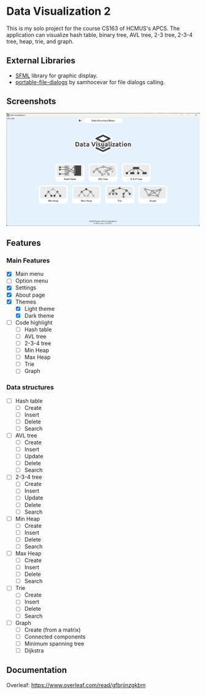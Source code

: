# Data Visualization 2
This is my solo project for the course CS163 of HCMUS's APCS. The application can visualize hash table, binary tree, 
AVL tree, 2-3 tree, 2-3-4 tree, heap, trie, and graph.

## External Libraries
- [SFML](https://github.com/SFML/SFML) library for graphic display.
- [portable-file-dialogs](https://github.com/samhocevar/portable-file-dialogs) by samhocevar for file dialogs calling.

## Screenshots
![Option Menu](demo.png)

## Features

### Main Features
- [x] Main menu
- [ ] Option menu
- [x] Settings 
- [x] About page
- [x] Themes
  - [x] Light theme
  - [x] Dark theme
- [ ] Code highlight
  - [ ] Hash table
  - [ ] AVL tree
  - [ ] 2-3-4 tree
  - [ ] Min Heap
  - [ ] Max Heap
  - [ ] Trie
  - [ ] Graph

### Data structures

- [ ] Hash table 
  - [ ] Create
  - [ ] Insert
  - [ ] Delete 
  - [ ] Search
- [ ] AVL tree
  - [ ] Create
  - [ ] Insert
  - [ ] Update
  - [ ] Delete
  - [ ] Search
- [ ] 2-3-4 tree
  - [ ] Create
  - [ ] Insert
  - [ ] Update
  - [ ] Delete
  - [ ] Search
- [ ] Min Heap
  - [ ] Create
  - [ ] Insert
  - [ ] Delete
  - [ ] Search
- [ ] Max Heap
  - [ ] Create
  - [ ] Insert
  - [ ] Delete
  - [ ] Search
- [ ] Trie
  - [ ] Create
  - [ ] Insert
  - [ ] Delete
  - [ ] Search
- [ ] Graph
  - [ ] Create (from a matrix)
  - [ ] Connected components
  - [ ] Minimum spanning tree
  - [ ] Dijkstra

## Documentation
Overleaf: https://www.overleaf.com/read/gfbrjjnzgkbm


